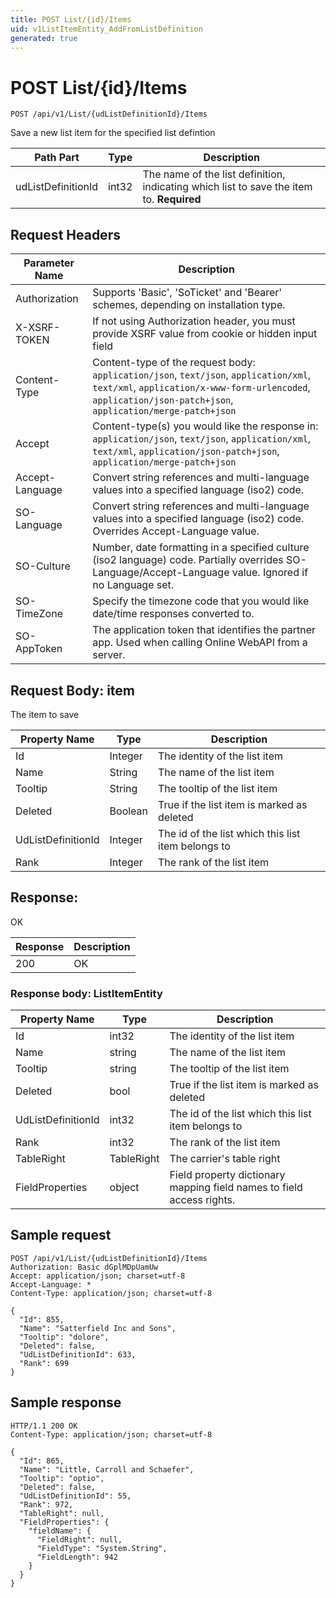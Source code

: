 ```yaml
---
title: POST List/{id}/Items
uid: v1ListItemEntity_AddFromListDefinition
generated: true
---
```


# POST List/{id}/Items

```http
POST /api/v1/List/{udListDefinitionId}/Items
```

Save a new list item for the specified list defintion






| Path Part | Type | Description |
|-----------|------|-------------|
| udListDefinitionId | int32 | The name of the list definition, indicating which list to save the item to. **Required** |



## Request Headers

| Parameter Name | Description |
|----------------|-------------|
| Authorization  | Supports 'Basic', 'SoTicket' and 'Bearer' schemes, depending on installation type. |
| X-XSRF-TOKEN   | If not using Authorization header, you must provide XSRF value from cookie or hidden input field |
| Content-Type | Content-type of the request body: `application/json`, `text/json`, `application/xml`, `text/xml`, `application/x-www-form-urlencoded`, `application/json-patch+json`, `application/merge-patch+json` |
| Accept         | Content-type(s) you would like the response in: `application/json`, `text/json`, `application/xml`, `text/xml`, `application/json-patch+json`, `application/merge-patch+json` |
| Accept-Language | Convert string references and multi-language values into a specified language (iso2) code. |
| SO-Language | Convert string references and multi-language values into a specified language (iso2) code. Overrides Accept-Language value. |
| SO-Culture | Number, date formatting in a specified culture (iso2 language) code. Partially overrides SO-Language/Accept-Language value. Ignored if no Language set. |
| SO-TimeZone | Specify the timezone code that you would like date/time responses converted to. |
| SO-AppToken | The application token that identifies the partner app. Used when calling Online WebAPI from a server. |

## Request Body: item 

The item to save 

| Property Name | Type |  Description |
|----------------|------|--------------|
| Id | Integer | The identity of the list item |
| Name | String | The name of the list item |
| Tooltip | String | The tooltip of the list item |
| Deleted | Boolean | True if the list item is marked as deleted |
| UdListDefinitionId | Integer | The id of the list which this list item belongs to |
| Rank | Integer | The rank of the list item |

## Response:

OK

| Response | Description |
|----------------|-------------|
| 200 | OK |

### Response body: ListItemEntity

| Property Name | Type |  Description |
|----------------|------|--------------|
| Id | int32 | The identity of the list item |
| Name | string | The name of the list item |
| Tooltip | string | The tooltip of the list item |
| Deleted | bool | True if the list item is marked as deleted |
| UdListDefinitionId | int32 | The id of the list which this list item belongs to |
| Rank | int32 | The rank of the list item |
| TableRight | TableRight | The carrier's table right |
| FieldProperties | object | Field property dictionary mapping field names to field access rights. |

## Sample request

```http!
POST /api/v1/List/{udListDefinitionId}/Items
Authorization: Basic dGplMDpUamUw
Accept: application/json; charset=utf-8
Accept-Language: *
Content-Type: application/json; charset=utf-8

{
  "Id": 855,
  "Name": "Satterfield Inc and Sons",
  "Tooltip": "dolore",
  "Deleted": false,
  "UdListDefinitionId": 633,
  "Rank": 699
}
```

## Sample response

```http_
HTTP/1.1 200 OK
Content-Type: application/json; charset=utf-8

{
  "Id": 865,
  "Name": "Little, Carroll and Schaefer",
  "Tooltip": "optio",
  "Deleted": false,
  "UdListDefinitionId": 55,
  "Rank": 972,
  "TableRight": null,
  "FieldProperties": {
    "fieldName": {
      "FieldRight": null,
      "FieldType": "System.String",
      "FieldLength": 942
    }
  }
}
```
